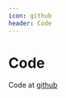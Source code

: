 ```yaml
---
icon: github
header: Code
---
```


# Code

Code at <a href="https://github.com/t4sk/solidity-multi-sig-wallet" target="__blank">github</a>
